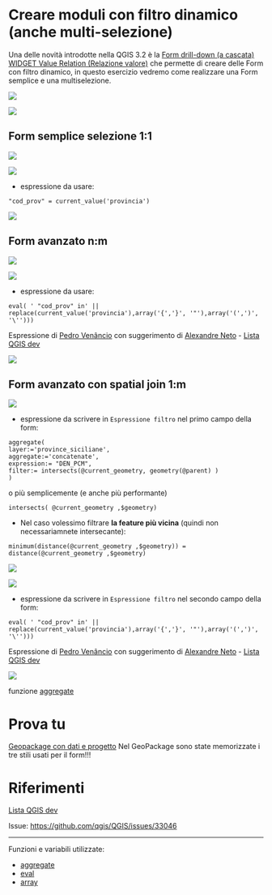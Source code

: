 # Creare moduli con filtro dinamico (anche multi-selezione)

Una delle novità introdotte nella QGIS 3.2 è la [Form drill-down (a cascata) WIDGET Value Relation (Relazione valore)](http://hfcqgis.opendatasicilia.it/it/latest/release/novita_32.html#form-drill-down-a-cascata-widget-value-relation-relazione-valore) che permette di creare delle Form con filtro dinamico, in questo esercizio vedremo come realizzare una Form semplice e una multiselezione.

[![](../img/esempi/drilldown_form/img_00.png)](../img/esempi/drilldown_form/img_00.png)

[![](../img/esempi/drilldown_form/img_03.png)](../img/esempi/drilldown_form/img_03.png)

## Form semplice selezione 1:1

[![](../img/esempi/drilldown_form/img_06.png)](../img/esempi/drilldown_form/img_06.png)

[![](../img/esempi/drilldown_form/img_07.png)](../img/esempi/drilldown_form/img_07.png)

- espressione da usare:

```
"cod_prov" = current_value('provincia')
```

[![](../img/esempi/drilldown_form/drill3.gif)](../img/esempi/drilldown_form/drill3.gif)

## Form avanzato n:m

[![](../img/esempi/drilldown_form/img_04.png)](../img/esempi/drilldown_form/img_04.png)

[![](../img/esempi/drilldown_form/img_05.png)](../img/esempi/drilldown_form/img_05.png)

- espressione da usare:

```
eval( ' "cod_prov" in' || replace(current_value('provincia'),array('{','}', '"'),array('(',')', '\'')))
```

Espressione di [Pedro Venâncio](https://twitter.com/PedroNGV) con suggerimento di [Alexandre Neto](https://twitter.com/AlexNetoGeo) - 
[Lista QGIS dev](http://osgeo-org.1560.x6.nabble.com/QGIS-Developer-Drill-down-forms-with-multiple-selections-option-td5422867.html)


[![](../img/esempi/drilldown_form/drill2.gif)](../img/esempi/drilldown_form/drill2.gif)

## Form avanzato con spatial join 1:m

[![](../img/esempi/drilldown_form/img_01.png)](../img/esempi/drilldown_form/img_01.png)

- espressione da scrivere in `Espressione filtro` nel primo campo della form:
  
```
aggregate( 
layer:='province_siciliane', 
aggregate:='concatenate', 
expression:= "DEN_PCM", 
filter:= intersects(@current_geometry, geometry(@parent) )
) 
```

o più semplicemente (e anche più performante)

```
intersects( @current_geometry ,$geometry)
```

- Nel caso volessimo filtrare **la feature più vicina** (quindi non necessariamnete intersecante):

```
minimum(distance(@current_geometry ,$geometry)) = distance(@current_geometry ,$geometry)
```

[![](../img/esempi/drilldown_form/drill4.gif)](../img/esempi/drilldown_form/drill4.gif)


[![](../img/esempi/drilldown_form/img_02.png)](../img/esempi/drilldown_form/img_02.png)

- espressione da scrivere in `Espressione filtro` nel secondo campo della form:

```
eval( ' "cod_prov" in' || replace(current_value('provincia'),array('{','}', '"'),array('(',')', '\'')))
```

Espressione di [Pedro Venâncio](https://twitter.com/PedroNGV) con suggerimento di [Alexandre Neto](https://twitter.com/AlexNetoGeo) - 
[Lista QGIS dev](http://osgeo-org.1560.x6.nabble.com/QGIS-Developer-Drill-down-forms-with-multiple-selections-option-td5422867.html)

[![](../img/esempi/drilldown_form/drill1.gif)](../img/esempi/drilldown_form/drill1.gif)

funzione [aggregate](http://hfcqgis.opendatasicilia.it/it/latest/gr_funzioni/aggregates/aggregate.html)


# Prova tu

[Geopackage con dati e progetto](https://github.com/opendatasicilia/HfcQGIS-md/raw/main/docs/prova_tu/drilldown_form_multiple.zip)
Nel GeoPackage sono state memorizzate i tre stili usati per il form!!!

# Riferimenti

[Lista QGIS dev](http://osgeo-org.1560.x6.nabble.com/QGIS-Developer-Drill-down-forms-with-multiple-selections-option-td5422867.html)

Issue: https://github.com/qgis/QGIS/issues/33046

---

Funzioni e variabili utilizzate:

* [aggregate](../gr_funzioni/aggrega/aggrega_unico.md#aggregate)
* [eval](../gr_funzioni/generale/generale_unico.md#eval)
* [array](../gr_funzioni/array/array_unico.md#array)
